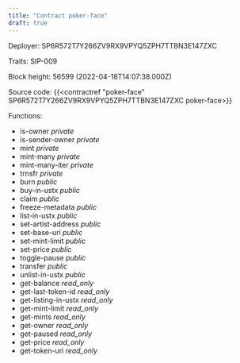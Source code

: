 ```yaml
---
title: "Contract poker-face"
draft: true
---
```

Deployer: SP6R572T7Y266ZV9RX9VPYQ5ZPH7TTBN3E147ZXC

Traits:
SIP-009 



Block height: 56599 (2022-04-18T14:07:38.000Z)

Source code: {{<contractref "poker-face" SP6R572T7Y266ZV9RX9VPYQ5ZPH7TTBN3E147ZXC poker-face>}}

Functions:

* is-owner _private_
* is-sender-owner _private_
* mint _private_
* mint-many _private_
* mint-many-iter _private_
* trnsfr _private_
* burn _public_
* buy-in-ustx _public_
* claim _public_
* freeze-metadata _public_
* list-in-ustx _public_
* set-artist-address _public_
* set-base-uri _public_
* set-mint-limit _public_
* set-price _public_
* toggle-pause _public_
* transfer _public_
* unlist-in-ustx _public_
* get-balance _read_only_
* get-last-token-id _read_only_
* get-listing-in-ustx _read_only_
* get-mint-limit _read_only_
* get-mints _read_only_
* get-owner _read_only_
* get-paused _read_only_
* get-price _read_only_
* get-token-uri _read_only_
